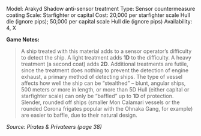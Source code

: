 Model: Arakyd Shadow anti-sensor treatment
Type: Sensor countermeasure coating
Scale: Starfighter or capital
Cost: 20,000 per starfighter scale Hull die (ignore pips);
50,000 per capital scale Hull die (ignore pips)
Availability: 4, X

**Game Notes:**
> A ship treated with this material adds to a sensor operator’s difficulty to detect the ship. 
> A light treatment adds **1D** to the difficulty. 
> A heavy treatment (a second coat) adds **2D**. 
> Additional treatments are futile, since the treatment does nothing to prevent the detection of engine exhaust, a primary method of detecting ships. The type of vessel affects how well the ship can be “stealthed” – blunt, angular ships, 500 meters or more in length, or more than 5D Hull (either capital or starfighter scale) can only be “baffled” up to **1D** of protection. Slender, rounded off ships (smaller Mon Calamari vessels or the rounded Corona frigates popular with the Ohnaka Gang, for example) are easier to baffle, due to their natural design.

*Source: Pirates & Privateers (page 38)*